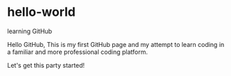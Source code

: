 # hello-world
learning GitHub

Hello GitHub, This is my first GitHub page and my attempt to learn coding in a familiar and more professional coding platform.

Let's get this party started!
